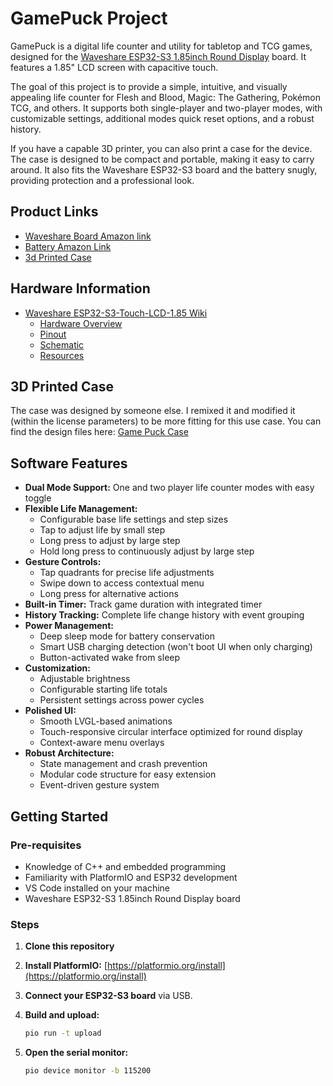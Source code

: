 # GamePuck Project

GamePuck is a digital life counter and utility for tabletop and TCG games, designed for the [Waveshare ESP32-S3 1.85inch Round Display](https://www.waveshare.com/esp32-s3-touch-lcd-1.85.htm) board. It features a 1.85" LCD screen with capacitive touch.

The goal of this project is to provide a simple, intuitive, and visually appealing life counter for Flesh and Blood, Magic: The Gathering, Pokémon TCG, and others. It supports both single-player and two-player modes, with customizable settings, additional modes quick reset options, and a robust history.

If you have a capable 3D printer, you can also print a case for the device. The case is designed to be compact and portable, making it easy to carry around. It also fits the Waveshare ESP32-S3 board and the battery snugly, providing protection and a professional look.

## Product Links

- [Waveshare Board Amazon link](https://a.co/d/g4B9fnk)
- [Battery Amazon Link](https://a.co/d/2o6Rkg9)
- [3d Printed Case](https://makerworld.com/en/models/1635526-game-puck#profileId-1727766)

## Hardware Information

- [Waveshare ESP32-S3-Touch-LCD-1.85 Wiki](https://www.waveshare.com/wiki/ESP32-S3-Touch-LCD-1.85)
  - [Hardware Overview](https://www.waveshare.com/wiki/ESP32-S3-Touch-LCD-1.85#Hardware_Overview)
  - [Pinout](https://www.waveshare.com/wiki/ESP32-S3-Touch-LCD-1.85#Pinout)
  - [Schematic](https://www.waveshare.com/wiki/ESP32-S3-Touch-LCD-1.85#Schematic)
  - [Resources](https://www.waveshare.com/wiki/ESP32-S3-Touch-LCD-1.85#Resources)

## 3D Printed Case

The case was designed by someone else. I remixed it and modified it (within the license parameters) to be more fitting for this use case. You can find the design files here: [Game Puck Case](https://makerworld.com/en/models/1635526-game-puck#profileId-1727766)

## Software Features

- **Dual Mode Support:** One and two player life counter modes with easy toggle
- **Flexible Life Management:**
  - Configurable base life settings and step sizes
  - Tap to adjust life by small step
  - Long press to adjust by large step
  - Hold long press to continuously adjust by large step
- **Gesture Controls:**
  - Tap quadrants for precise life adjustments
  - Swipe down to access contextual menu
  - Long press for alternative actions
- **Built-in Timer:** Track game duration with integrated timer
- **History Tracking:** Complete life change history with event grouping
- **Power Management:**
  - Deep sleep mode for battery conservation
  - Smart USB charging detection (won't boot UI when only charging)
  - Button-activated wake from sleep
- **Customization:**
  - Adjustable brightness
  - Configurable starting life totals
  - Persistent settings across power cycles
- **Polished UI:**
  - Smooth LVGL-based animations
  - Touch-responsive circular interface optimized for round display
  - Context-aware menu overlays
- **Robust Architecture:**
  - State management and crash prevention
  - Modular code structure for easy extension
  - Event-driven gesture system

## Getting Started

### Pre-requisites

- Knowledge of C++ and embedded programming
- Familiarity with PlatformIO and ESP32 development
- VS Code installed on your machine
- Waveshare ESP32-S3 1.85inch Round Display board

### Steps

1. **Clone this repository**
1. **Install PlatformIO:** [https://platformio.org/install](https://platformio.org/install)
1. **Connect your ESP32-S3 board** via USB.
1. **Build and upload:**

   ```sh
   pio run -t upload
   ```

1. **Open the serial monitor:**

   ```sh
   pio device monitor -b 115200
   ```
